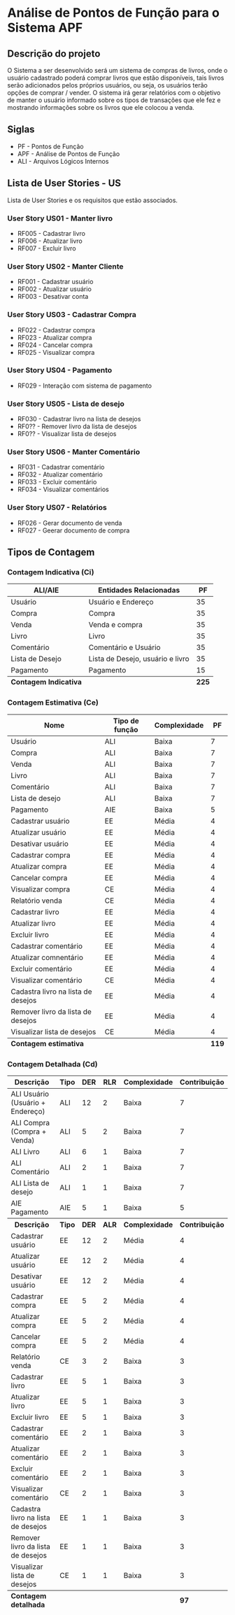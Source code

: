 # Análise de Pontos de Função para o Sistema APF


## Descrição do projeto
O Sistema a ser desenvolvido será um sistema de compras de livros, onde o usuário cadastrado poderá comprar livros que estão disponíveis, tais livros serão adicionados pelos próprios usuários, ou seja, os usuários terão opções de comprar / vender.
O sistema irá gerar relatórios com o objetivo de manter o usuário informado sobre os tipos de transações que ele fez e mostrando informações sobre os livros que ele colocou a venda.

## Siglas
- PF - Pontos de Função
- APF - Análise de Pontos de Função
- ALI - Arquivos Lógicos Internos

## Lista de User Stories - US
Lista de User Stories e os requisitos que estão associados.

### User Story US01 - Manter livro
- RF005 - Cadastrar livro
- RF006 - Atualizar livro
- RF007 - Excluir livro

### User Story US02 - Manter Cliente
- RF001 - Cadastrar usuário
- RF002 - Atualizar usuário
- RF003 - Desativar conta

### User Story US03 - Cadastrar Compra
- RF022 - Cadastrar compra
- RF023 - Atualizar compra
- RF024 - Cancelar compra
- RF025 - Visualizar compra

### User Story US04 - Pagamento
- RF029 - Interação com sistema de pagamento

### User Story US05 - Lista de desejo
- RF030 - Cadastrar livro na lista de desejos
- RF0?? - Remover livro da lista de desejos
- RF0?? - Visualizar lista de desejos

### User Story US06 - Manter Comentário
- RF031 - Cadastrar comentário
- RF032 - Atualizar comentário
- RF033 - Excluir comentário
- RF034 - Visualizar comentários

### User Story US07 - Relatórios
- RF026 - Gerar documento de venda
- RF027 - Geerar documento de compra  

## Tipos de Contagem

### Contagem Indicativa (Ci)

<table>
<thead>
<tr>
<th><strong>ALI/AIE</strong></th>
<th><strong>Entidades Relacionadas</strong></th>
<th><strong>PF</strong></th>
</tr>
</thead>
<tbody>
<tr>
<td>Usuário</td>
<td>Usuário e Endereço</td>
<td>35</td>
</tr>
<tr>
<td>Compra</td>
<td>Compra</td>
<td>35</td>
</tr>
<tr>
<td>Venda</td>
<td>Venda e compra</td>
<td>35</td>
</tr>
<tr>
<td>Livro</td>
<td>Livro</td>
<td>35</td>
</tr>
<tr>
<td>Comentário</td>
<td>Comentário e Usuário</td>
<td>35</td>
</tr>
<tr>
<td>Lista de Desejo</td>
<td>Lista de Desejo, usuário e livro</td>
<td>35</td>
</tr>
<tr>
<td>Pagamento</td>
<td>Pagamento</td>
<td>15</td>
</tr>
</tbody>
<tfoot>
<tr>
<td><strong>Contagem Indicativa</strong></td>
<td></td>
<td><strong>225</strong></td>
</tr>
</tfoot>
</table>

### Contagem Estimativa (Ce)
<table>
<thead>
<tr>
<th>Nome</th>
<th>Tipo de função</th>
<th>Complexidade</th>
<th>PF</th>
</tr>
</thead>
<tbody>
<tr>
<td>Usuário</td>
<td>ALI</td>
<td>Baixa</td>
<td>7</td>
</tr>
<tr>
<td>Compra</td>
<td>ALI</td>
<td>Baixa</td>
<td>7</td>
</tr>
<tr>
<td>Venda</td>
<td>ALI</td>
<td>Baixa</td>
<td>7</td>
</tr>
<tr>
<td>Livro</td>
<td>ALI</td>
<td>Baixa</td>
<td>7</td>
</tr>
<tr>
<td>Comentário</td>
<td>ALI</td>
<td>Baixa</td>
<td>7</td>
</tr>
<tr>
<td>Lista de desejo</td>
<td>ALI</td>
<td>Baixa</td>
<td>7</td>
</tr>
<tr>
<td>Pagamento</td>
<td>AIE</td>
<td>Baixa</td>
<td>5</td>
</tr>
<tr>
<td>Cadastrar usuário</td>
<td>EE</td>
<td>Média</td>
<td>4</td>
</tr>
<tr>
<td>Atualizar usuário</td>
<td>EE</td>
<td>Média</td>
<td>4</td>
</tr>
<tr>
<td>Desativar usuário</td>
<td>EE</td>
<td>Média</td>
<td>4</td>
</tr>
<tr>
<td>Cadastrar compra</td>
<td>EE</td>
<td>Média</td>
<td>4</td>
</tr>
<tr>
<td>Atualizar compra</td>
<td>EE</td>
<td>Média</td>
<td>4</td>
</tr>
<tr>
<td>Cancelar compra</td>
<td>EE</td>
<td>Média</td>
<td>4</td>
</tr>
<tr>
<td>Visualizar compra</td>
<td>CE</td>
<td>Média</td>
<td>4</td>
</tr>
<tr>
<td>Relatório venda</td>
<td>CE</td>
<td>Média</td>
<td>4</td>
</tr>
<tr>
<td>Cadastrar livro</td>
<td>EE</td>
<td>Média</td>
<td>4</td>
</tr>
<tr>
<td>Atualizar livro</td>
<td>EE</td>
<td>Média</td>
<td>4</td>
</tr>
<tr>
<td>Excluir livro</td>
<td>EE</td>
<td>Média</td>
<td>4</td>
</tr>
<tr>
<td>Cadastrar comentário</td>
<td>EE</td>
<td>Média</td>
<td>4</td>
</tr>
<tr>
<td>Atualizar comnentário</td>
<td>EE</td>
<td>Média</td>
<td>4</td>
</tr>
<tr>
<td>Excluir comentário</td>
<td>EE</td>
<td>Média</td>
<td>4</td>
</tr>
<tr>
<td>Visualizar comentário</td>
<td>CE</td>
<td>Média</td>
<td>4</td>
</tr>
<tr>
<td>Cadastra livro na lista de desejos</td>
<td>EE</td>
<td>Média</td>
<td>4</td>
</tr>
<tr>
<td>Remover livro da lista de desejos</td>
<td>EE</td>
<td>Média</td>
<td>4</td>
</tr>
<tr>
<td>Visualizar lista de desejos</td>
<td>CE</td>
<td>Média</td>
<td>4</td>
</tr>
</tbody>
<tfoot>
<tr>
<td><strong>Contagem estimativa</strong></td>
<td></td>
<td></td>
<td><strong>119</strong></td>
</tr>
</tfoot>
</table>

### Contagem Detalhada (Cd)

<table>
<thead>
<tr>
<th>Descrição</th>
<th>Tipo</th>
<th>DER</th>
<th>RLR</th>
<th>Complexidade</th>
<th>Contribuição</th>
</tr>
</thead>
<tbody>
<tr>
<td>ALI Usuário (Usuário + Endereço)</td>
<td>ALI</td>
<td>12</td>
<td>2</td>
<td>Baixa</td>
<td>7</td>
</tr>
<tr>
<td>ALI Compra (Compra + Venda)</td>
<td>ALI</td>
<td>5</td>
<td>2</td>
<td>Baixa</td>
<td>7</td>
</tr>
<tr>
<td>ALI Livro</td>
<td>ALI</td>
<td>6</td>
<td>1</td>
<td>Baixa</td>
<td>7</td>
</tr>
<tr>
<td>ALI Comentário</td>
<td>ALI</td>
<td>2</td>
<td>1</td>
<td>Baixa</td>
<td>7</td>
</tr>
<tr>
<td>ALI Lista de desejo</td>
<td>ALI</td>
<td>1</td>
<td>1</td>
<td>Baixa</td>
<td>7</td>
</tr>
<tr>
<td>AIE Pagamento</td>
<td>AIE</td>
<td>5</td>
<td>1</td>
<td>Baixa</td>
<td>5</td>
</tr>
<tr>
<th>Descrição</th>
<th>Tipo</th>
<th>DER</th>
<th>ALR</th>
<th>Complexidade</th>
<th>Contribuição</th>
</tr>
<tr>
<td>Cadastrar usuário</td>
<td>EE</td>
<td>12</td>
<td>2</td>
<td>Média</td>
<td>4</td>
</tr>
<tr>
<td>Atualizar usuário</td>
<td>EE</td>
<td>12</td>
<td>2</td>
<td>Média</td>
<td>4</td>
</tr>
<tr>
<td>Desativar usuário</td>
<td>EE</td>
<td>12</td>
<td>2</td>
<td>Média</td>
<td>4</td>
</tr>
<tr>
<td>Cadastrar compra</td>
<td>EE</td>
<td>5</td>
<td>2</td>
<td>Média</td>
<td>4</td>
</tr>
<tr>
<td>Atualizar compra</td>
<td>EE</td>
<td>5</td>
<td>2</td>
<td>Média</td>
<td>4</td>
</tr>
<tr>
<td>Cancelar compra</td>
<td>EE</td>
<td>5</td>
<td>2</td>
<td>Média</td>
<td>4</td>
</tr>
<tr>
<td>Relatório venda</td>
<td>CE</td>
<td>3</td>
<td>2</td>
<td>Baixa</td>
<td>3</td>
</tr>
<tr>
<td>Cadastrar livro</td>
<td>EE</td>
<td>5</td>
<td>1</td>
<td>Baixa</td>
<td>3</td>
</tr>
<tr>
<td>Atualizar livro</td>
<td>EE</td>
<td>5</td>
<td>1</td>
<td>Baixa</td>
<td>3</td>
</tr>
<tr>
<td>Excluir livro</td>
<td>EE</td>
<td>5</td>
<td>1</td>
<td>Baixa</td>
<td>3</td>
</tr>
<tr>
<td>Cadastrar comentário</td>
<td>EE</td>
<td>2</td>
<td>1</td>
<td>Baixa</td>
<td>3</td>
</tr>
<tr>
<td>Atualizar comentário</td>
<td>EE</td>
<td>2</td>
<td>1</td>
<td>Baixa</td>
<td>3</td>
</tr>
<tr>
<td>Excluir comentário</td>
<td>EE</td>
<td>2</td>
<td>1</td>
<td>Baixa</td>
<td>3</td>
</tr>
<tr>
<td>Visualizar comentário</td>
<td>CE</td>
<td>2</td>
<td>1</td>
<td>Baixa</td>
<td>3</td>
</tr>
<tr>
<td>Cadastra livro na lista de desejos</td>
<td>EE</td>
<td>1</td>
<td>1</td>
<td>Baixa</td>
<td>3</td>
</tr>
<tr>
<td>Remover livro da lista de desejos</td>
<td>EE</td>
<td>1</td>
<td>1</td>
<td>Baixa</td>
<td>3</td>
</tr>
<tr>
<td>Visualizar lista de desejos</td>
<td>CE</td>
<td>1</td>
<td>1</td>
<td>Baixa</td>
<td>3</td>
</tr>
</tbody>
<tfoot>
<tr>
<td><strong>Contagem detalhada</strong></td>
<td></td>
<td></td>
<td></td>
<td></td>
<td><strong>97</strong></td>
</tr>
</tfoot>
</table>